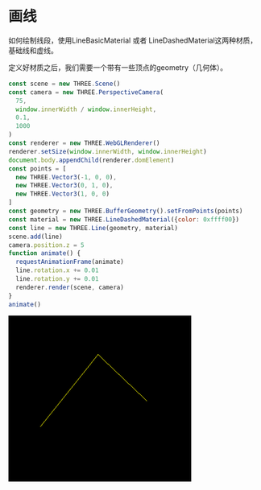 # 画线

如何绘制线段，使用LineBasicMaterial 或者 LineDashedMaterial这两种材质，基础线和虚线。

定义好材质之后，我们需要一个带有一些顶点的geometry（几何体）。

```javascript
const scene = new THREE.Scene()
const camera = new THREE.PerspectiveCamera(
  75,
  window.innerWidth / window.innerHeight,
  0.1,
  1000
)
const renderer = new THREE.WebGLRenderer()
renderer.setSize(window.innerWidth, window.innerHeight)
document.body.appendChild(renderer.domElement)
const points = [
  new THREE.Vector3(-1, 0, 0), 
  new THREE.Vector3(0, 1, 0),
  new THREE.Vector3(1, 0, 0)
]
const geometry = new THREE.BufferGeometry().setFromPoints(points)
const material = new THREE.LineDashedMaterial({color: 0xffff00})
const line = new THREE.Line(geometry, material)
scene.add(line)
camera.position.z = 5
function animate() {
  requestAnimationFrame(animate)
  line.rotation.x += 0.01
  line.rotation.y += 0.01
  renderer.render(scene, camera)
}
animate()
```

![line](/three/imgs/line/1.png)